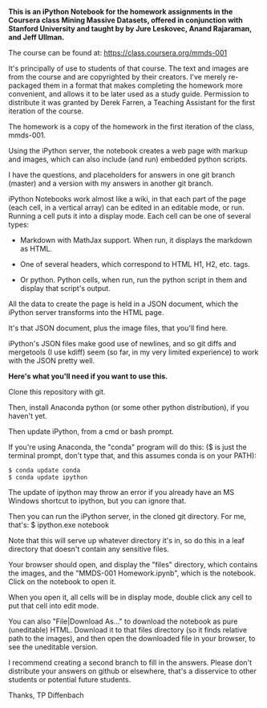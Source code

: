 **This is an iPython Notebook for the homework assignments in the Coursera class Mining Massive Datasets, 
offered in conjunction with Stanford University and taught by by Jure Leskovec, Anand Rajaraman, and Jeff Ullman.**

The course can be found at: https://class.coursera.org/mmds-001

It's principally of use to students of that course. The text and images are from the course and are copyrighted by their creators.
I've merely re-packaged them in a format that makes completing the homework more convenient, and allows it to be later used as a
study guide. Permission to distribute it was granted by Derek Farren, a Teaching Assistant for the first iteration of the course.

The homework is a copy of the homework in the first iteration of the class, mmds-001.

Using the iPython server, the notebook creates a web page with markup and images, which can also include (and run) embedded python scripts.

I have the questions, and placeholders for answers in one git branch (master) and a version with my answers in another git branch.

iPython Notebooks work almost like a wiki, in that each part of the page (each cell, in a vertical array) can be edited in an editable mode, or run. Running a cell puts it into a display mode. Each cell can be one of several types:

* Markdown with MathJax support. When run, it displays the markdown as HTML.

* One of several headers, which correspond to HTML H1, H2, etc. tags.

* Or python. Python cells, when run, run the python script in them and display that script's output.

All the data to create the page is held in a JSON document, which the iPython server transforms into the HTML page. 

It's that JSON document, plus the image files, that you'll find here.

iPython's JSON files make good use of newlines, and so git diffs and mergetools (I use kdiff) seem (so far, in my very limited experience) to work with the JSON pretty well.


**Here's what you'll need if you want to use this.**

Clone this repository with git.

Then, install Anaconda python (or some other python distribution), if you haven't yet.

Then update iPython, from a cmd or bash prompt. 

If you're using Anaconda, the "conda" program will do this:
($ is just the terminal prompt, don't type that, and this assumes conda is on your PATH):

    $ conda update conda
    $ conda update ipython

The update of ipython may throw an error if you already have an MS Windows shortcut to ipython, but you can ignore that.

Then you can run the iPython server, in the cloned git directory. For me, that's:
   $ ipython.exe notebook

Note that this will serve up whatever directory it's in, so do this in a leaf directory that doesn't contain any sensitive files.

Your browser should open, and display the "files" directory, which contains the images, and the "MMDS-001 Homework.ipynb", which is the notebook. Click on the notebook to open it.

When you open it, all cells will be in display mode, double click any cell to put that cell into edit mode.

You can also "File|Download As..." to download the notebook as pure (uneditable) HTML. Download it to that files directory (so it finds relative path to the images), and then open the downloaded file in your browser, to see the uneditable version.

I recommend creating a second branch to fill in the answers. Please don't distribute your answers on github or elsewhere, that's
a disservice to other students or potential future students.


Thanks,
TP Diffenbach